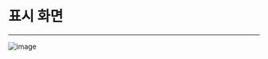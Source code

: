 # 표시 화면
***
![image](https://github.com/user-attachments/assets/f439f5b2-8ab0-44a7-9dc1-3f853ab5a42f)
